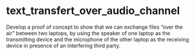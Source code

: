 # text_transfert_over_audio_channel
Develop a proof of concept to show that we can exchange files “over the air” between two laptops, by using the speaker of one laptop as the transmitting device and the microphone of the other laptop as the receiving device in presence of an interfering third party.
